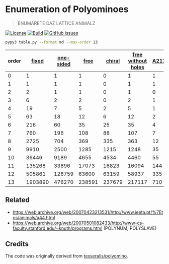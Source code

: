Enumeration of Polyominoes
==

> ENUMARETE DAZ LATTICE ANIMALZ

[![License](https://img.shields.io/github/license/aureooms-research/polyominoes.svg)](https://raw.githubusercontent.com/aureooms-research/polyominoes/master/LICENSE)
[![Build](https://img.shields.io/travis/aureooms-research/polyominoes/master.svg)](https://travis-ci.org/aureooms-research/polyominoes/branches)
[![GitHub issues](https://img.shields.io/github/issues/aureooms-research/polyominoes.svg)](https://github.com/aureooms-research/polyominoes/issues)

```sh
pypy3 table.py --format md --max-order 13
```

  |                                          order |              [fixed](https://oeis.org/A001168) |          [one-sided](https://oeis.org/A000988) |               [free](https://oeis.org/A000105) |             [chiral](https://oeis.org/A030228) | [free without holes](https://oeis.org/A000104) |            [A217595](https://oeis.org/A217595) |
  | ---------------------------------------------- | ---------------------------------------------- | ---------------------------------------------- | ---------------------------------------------- | ---------------------------------------------- | ---------------------------------------------- | ---------------------------------------------- |
  |                                              0 |                                              1 |                                              1 |                                              1 |                                              0 |                                              1 |                                              1 |
  |                                              1 |                                              1 |                                              1 |                                              1 |                                              0 |                                              1 |                                              1 |
  |                                              2 |                                              2 |                                              1 |                                              1 |                                              0 |                                              1 |                                              0 |
  |                                              3 |                                              6 |                                              2 |                                              2 |                                              0 |                                              2 |                                              1 |
  |                                              4 |                                             19 |                                              7 |                                              5 |                                              2 |                                              5 |                                              1 |
  |                                              5 |                                             63 |                                             18 |                                             12 |                                              6 |                                             12 |                                              2 |
  |                                              6 |                                            216 |                                             60 |                                             35 |                                             25 |                                             35 |                                              4 |
  |                                              7 |                                            760 |                                            196 |                                            108 |                                             88 |                                            107 |                                              7 |
  |                                              8 |                                           2725 |                                            704 |                                            369 |                                            335 |                                            363 |                                             12 |
  |                                              9 |                                           9910 |                                           2500 |                                           1285 |                                           1215 |                                           1248 |                                             35 |
  |                                             10 |                                          36446 |                                           9189 |                                           4655 |                                           4534 |                                           4460 |                                             55 |
  |                                             11 |                                         135268 |                                          33896 |                                          17073 |                                          16823 |                                          16094 |                                            144 |
  |                                             12 |                                         505861 |                                         126759 |                                          63600 |                                          63159 |                                          58937 |                                            335 |
  |                                             13 |                                        1903890 |                                         476270 |                                         238591 |                                         237679 |                                         217117 |                                            710 |


## Related

  - https://web.archive.org/web/20070423213531/http://www.ieeta.pt/%7Etos/animals/a44.html
  - https://web.archive.org/web/20070501082433/http://www-cs-faculty.stanford.edu/~knuth/programs.html (POLYNUM, POLYSLAVE)

## Credits

The code was originally derived from
[tesseralis/polyomino](https://github.com/tesseralis/polyomino).
